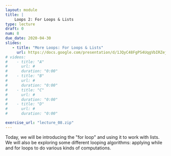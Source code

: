 ```yaml
---
layout: module
title: | 
    Loops 2: For Loops & Lists
type: lecture
draft: 0
num: 8
due_date: 2020-04-30
slides: 
   - title: "More Loops: For Loops & Lists"
     url: https://docs.google.com/presentation/d/1JQyC48FgPS4UqgVbIRZejWGuQelI38yICTpJawa7T80/edit?usp=sharing
# videos:
#    - title: "A"
#      url: #
#      duration: "0:00"
#    - title: "B"
#      url: #
#      duration: "0:00"
#    - title: "C"
#      url: #
#      duration: "0:00"
#    - title: "D"
#      url: #
#      duration: "0:00"

exercise_url: "lecture_08.zip"
---
```


Today, we will be introducing the "for loop" and using it to work with lists. We will also be exploring some different looping algorithms: applying while and for loops to do various kinds of computations.